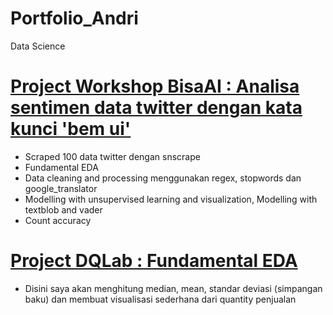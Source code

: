 # Portfolio_Andri
Data Science
# [Project Workshop BisaAI : Analisa sentimen data twitter dengan kata kunci 'bem ui'](https://github.com/andri748/AnalisaSentimenDataTwitterBemUI)
* Scraped 100 data twitter dengan snscrape
* Fundamental EDA 
* Data cleaning and processing menggunakan regex, stopwords dan google_translator
* Modelling with unsupervised learning and visualization, Modelling with textblob and vader
* Count accuracy

# [Project DQLab : Fundamental EDA](https://github.com/andri748/DQLabCourseFundaEDA)
* Disini saya akan menghitung median, mean, standar deviasi (simpangan baku) dan membuat visualisasi sederhana dari quantity penjualan
